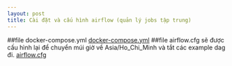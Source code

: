 ```yaml
---
layout: post
title: Cài đặt và cấu hình airflow (quản lý jobs tập trung)
---
```

##file docker-compose.yml
[docker-compose.yml](/file/airflow/docker-compose.yml)
##file airflow.cfg sẽ được cấu hình lại để chuyển múi giờ về Asia/Ho_Chi_Minh và tắt các example dag đi.
[airflow.cfg](/file/airflow/airflow.cfg)